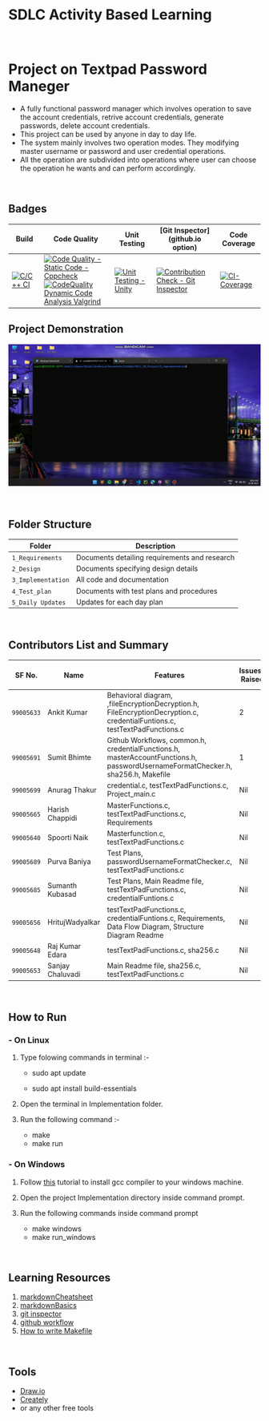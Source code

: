 # SDLC Activity Based Learning
<br>

# Project on Textpad Password Maneger

* A fully functional password manager which involves operation to save the account credentials, retrive account credentials, generate passwords, delete account credentials.
* This project can be used by anyone in day to day life.
* The system mainly involves two operation modes. They modifying master username or password and user credential operations. 
* All the operation are subdivided into operations where user can choose the operation he wants and can perform accordingly.

<br>

## Badges


Build | Code Quality | Unit Testing | [Git Inspector](github.io option) | Code Coverage
------|----------|-------|--------------|--------|
[![C/C++ CI](https://github.com/AnkitDhiman2/SDLC_28_Project/actions/workflows/c-cpp.yml/badge.svg)](https://github.com/AnkitDhiman2/SDLC_28_Project/actions/workflows/c-cpp.yml) | [![Code Quality - Static Code - Cppcheck](https://github.com/AnkitDhiman2/SDLC_28_Project/actions/workflows/cppcheck.yml/badge.svg)](https://github.com/AnkitDhiman2/SDLC_28_Project/actions/workflows/cppcheck.yml) <br>  [![CodeQuality Dynamic Code Analysis Valgrind](https://github.com/AnkitDhiman2/SDLC_28_Project/actions/workflows/CodeQuality_Dynamic.yml/badge.svg)](https://github.com/AnkitDhiman2/SDLC_28_Project/actions/workflows/CodeQuality_Dynamic.yml) | [![Unit Testing - Unity](https://github.com/AnkitDhiman2/SDLC_28_Project/actions/workflows/unity.yml/badge.svg)](https://github.com/AnkitDhiman2/SDLC_28_Project/actions/workflows/unity.yml) | [![Contribution Check - Git Inspector](https://github.com/AnkitDhiman2/SDLC_28_Project/actions/workflows/gitinspector.yml/badge.svg)](https://github.com/AnkitDhiman2/SDLC_28_Project/actions/workflows/gitinspector.yml) | [![CI-Coverage](https://github.com/AnkitDhiman2/SDLC_28_Project/actions/workflows/gcov.yml/badge.svg)](https://github.com/AnkitDhiman2/SDLC_28_Project/actions/workflows/gcov.yml)


## Project Demonstration

![Project Demo](2_Design/Video/ProjectDemo.gif)

<br>

## Folder Structure

| Folder             | Description                                   |
| ------------------ | --------------------------------------------- |
| `1_Requirements`   | Documents detailing requirements and research |
| `2_Design`         | Documents specifying design details           |
| `3_Implementation` | All code and documentation                    |
| `4_Test_plan`      | Documents with test plans and procedures      |
| `5_Daily Updates`  | Updates for each day plan                     |

<br>

## Contributors List and Summary

| SF No.   | Name        | Features                 | Issuess Raised | Issues Resolved | No Test Cases | Test Case Pass |
| -------- | ----------- | ------------------------ | -------------- | --------------- | ------------- | -------------- |
| `99005633` | Ankit Kumar | Behavioral diagram, ,fileEncryptionDecryption.h, FileEncryptionDecryption.c, credentialFuntions.c, testTextPadFunctions.c | 2            | 1             | 20            | 20             |
| `99005691` | Sumit Bhimte | Github Workflows, common.h, credentialFunctions.h, masterAccountFunctions.h, passwordUsernameFormatChecker.h, sha256.h, Makefile| 1            | 1             | 20            | 20             |
| `99005699` | Anurag Thakur | credential.c, testTextPadFunctions.c, Project_main.c | Nil            | 1             | 20            | 20             |
| `99005665` | Harish Chappidi | MasterFunctions.c, testTextPadFunctions.c, Requirements | Nil            | Nil             | 20            | 20             |
| `99005640` | Spoorti Naik | Masterfunction.c, testTextPadFunctions.c | Nil            | Nil             | 20            | 20             |
| `99005689` | Purva Baniya | Test Plans, passwordUsernameFormatChecker.c, testTextPadFunctions.c | Nil            | Nil             | 20            | 20             |
| `99005685` | Sumanth Kubasad | Test Plans, Main Readme file, testTextPadFunctions.c, credentialFuntions.c | Nil            | Nil             | 20            | 20             |
| `99005656` | HritujWadyalkar | testTextPadFunctions.c, credentialFuntions.c, Requirements, Data Flow Diagram, Structure Diagram Readme | Nil            | 1             | 20            | 20             |
| `99005648` | Raj Kumar Edara | testTextPadFunctions.c, sha256.c | Nil            | Nil             | 20            | 20             |
| `99005653` | Sanjay Chaluvadi | Main Readme file, sha256.c, testTextPadFunctions.c | Nil            | Nil             | 20            | 20             |

<br>


## How to Run

### - On Linux

1. Type folowing commands in terminal :-

   - sudo apt update

   - sudo apt install build-essentials

2. Open the terminal in Implementation folder.
3. Run the following command :-

   - make
   - make run

### - On Windows

1. Follow [this](https://code.visualstudio.com/docs/languages/cpp) tutorial to install gcc compiler to your windows machine.

2. Open the project Implementation directory inside command prompt.
3. Run the following commands inside command prompt
   - make windows
   - make run_windows

<br>

## Learning Resources

1. [markdownCheatsheet](https://github.com/adam-p/markdown-here/wiki/Markdown-Cheatsheet)
2. [markdownBasics](https://guides.github.com/features/mastering-markdown/)
3. [git inspector](https://github.com/ejwa/gitinspector.git)
4. [github workflow](https://docs.github.com/en/actions/learn-github-action)
5. [How to write Makefile](https://github.com/riuandg5/learn-makefile)

<br>

## Tools

- [Draw.io](https://app.diagrams.net/)
- [Creately](https://app.creately.com/diagram/create)
- or any other free tools


